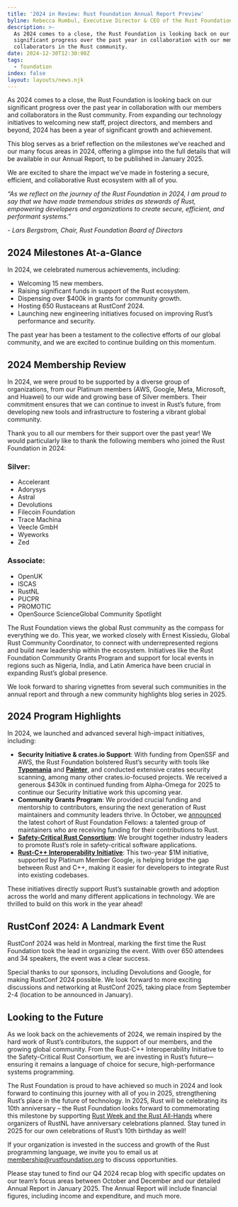 ```yaml
---
title: '2024 in Review: Rust Foundation Annual Report Preview'
byline: Rebecca Rumbul, Executive Director & CEO of the Rust Foundation
description: >-
  As 2024 comes to a close, the Rust Foundation is looking back on our
  significant progress over the past year in collaboration with our members and
  collaborators in the Rust community.
date: 2024-12-30T12:30:00Z
tags:
  - foundation
index: false
layout: layouts/news.njk
---
```

As 2024 comes to a close, the Rust Foundation is looking back on our significant progress over the past year in collaboration with our members and collaborators in the Rust community. From expanding our technology initiatives to welcoming new staff, project directors, and members and beyond, 2024 has been a year of significant growth and achievement.

This blog serves as a brief reflection on the milestones we’ve reached and our many focus areas in 2024, offering a glimpse into the full details that will be available in our Annual Report, to be published in January 2025.

We are excited to share the impact we’ve made in fostering a secure, efficient, and collaborative Rust ecosystem with all of you.

*“As we reflect on the journey of the Rust Foundation in 2024, I am proud to say that we have made tremendous strides as stewards of Rust, empowering developers and organizations to create secure, efficient, and performant systems.”*

*\- Lars Bergstrom, Chair, Rust Foundation Board of Directors*

## 2024 Milestones At-a-Glance

In 2024, we celebrated numerous achievements, including:

* Welcoming 15 new members.
* Raising significant funds in support of the Rust ecosystem.
* Dispensing over $400k in grants for community growth.
* Hosting 650 Rustaceans at RustConf 2024.
* Launching new engineering initiatives focused on improving Rust’s performance and security.

The past year has been a testament to the collective efforts of our global community, and we are excited to continue building on this momentum.<br>

## 2024 Membership Review

In 2024, we were proud to be supported by a diverse group of organizations, from our Platinum members (AWS, Google, Meta, Microsoft, and Huawei) to our wide and growing base of Silver members. Their commitment ensures that we can continue to invest in Rust’s future, from developing new tools and infrastructure to fostering a vibrant global community.

Thank you to all our members for their support over the past year! We would particularly like to thank the following members who joined the Rust Foundation in 2024:

### Silver:

* Accelerant
* Adorysys
* Astral
* Devolutions
* Filecoin Foundation
* Trace Machina
* Veecle GmbH
* Wyeworks
* Zed

### Associate:

* OpenUK
* ISCAS
* RustNL
* PUCPR
* PROMOTIC
* OpenSource ScienceGlobal Community Spotlight

The Rust Foundation views the global Rust community as the compass for everything we do. This year, we worked closely with Ernest Kissiedu, Global Rust Community Coordinator, to connect with underrepresented regions and build new leadership within the ecosystem. Initiatives like the Rust Foundation Community Grants Program and support for local events in regions such as Nigeria, India, and Latin America have been crucial in expanding Rust’s global presence.

We look forward to sharing vignettes from several such communities in the annual report and through a new community highlights blog series in 2025.

## 2024 Program Highlights

In 2024, we launched and advanced several high-impact initiatives, including:

* **Security Initiative & crates.io Support**: With funding from OpenSSF and AWS, the Rust Foundation bolstered Rust’s security with tools like [**Typomania**](https://github.com/rustfoundation/typomania) and [**Painter**](https://github.com/rustfoundation/painter), and conducted extensive crates security scanning, among many other crates.io-focused projects. We received a generous $430k in continued funding from Alpha-Omega for 2025 to continue our Security Initiative work this upcoming year.
* **Community Grants Program**: We provided crucial funding and mentorship to contributors, ensuring the next generation of Rust maintainers and community leaders thrive. In October, we [announced](https://foundation.rust-lang.org/news/announcing-the-rust-foundation-s-2024-fellows/) the latest cohort of Rust Foundation Fellows: a talented group of maintainers who are receiving funding for their contributions to Rust.
* [**Safety-Critical Rust Consortium**](https://foundation.rust-lang.org/news/announcing-the-safety-critical-rust-consortium/): We brought together industry leaders to promote Rust’s role in safety-critical software applications.
* [**Rust-C++ Interoperability Initiative**](https://foundation.rust-lang.org/news/google-contributes-1m-to-rust-foundation-to-support-c-rust-interop-initiative/): This two-year $1M initiative, supported by Platinum Member Google, is helping bridge the gap between Rust and C++, making it easier for developers to integrate Rust into existing codebases.

These initiatives directly support Rust’s sustainable growth and adoption across the world and many different applications in technology. We are thrilled to build on this work in the year ahead!

## RustConf 2024: A Landmark Event

RustConf 2024 was held in Montreal, marking the first time the Rust Foundation took the lead in organizing the event. With over 650 attendees and 34 speakers, the event was a clear success.

Special thanks to our sponsors, including Devolutions and Google, for making RustConf 2024 possible. We look forward to more exciting discussions and networking at RustConf 2025, taking place from September 2-4 (location to be announced in January).

## Looking to the Future

As we look back on the achievements of 2024, we remain inspired by the hard work of Rust’s contributors, the support of our members, and the growing global community. From the Rust-C++ Interoperability Initiative to the Safety-Critical Rust Consortium, we are investing in Rust’s future—ensuring it remains a language of choice for secure, high-performance systems programming.

The Rust Foundation is proud to have achieved so much in 2024 and look forward to continuing this journey with all of you in 2025, strengthening Rust’s place in the future of technology. In 2025, Rust will be celebrating its 10th anniversary – the Rust Foundation looks forward to commemorating this milestone by supporting [Rust Week and the Rust All-Hands](https://2025.rustweek.org/) where organizers of RustNL have anniversary celebrations planned. Stay tuned in 2025 for our own celebrations of Rust’s 10th birthday as well!

If your organization is invested in the success and growth of the Rust programming language, we invite you to email us at [membership@rustfoundation.org](mailto:membership@rustfoundation.org) to discuss opportunities.

Please stay tuned to find our Q4 2024 recap blog with specific updates on our team’s focus areas between October and December and our detailed Annual Report in January 2025. The Annual Report will include financial figures, including income and expenditure, and much more.

&nbsp;